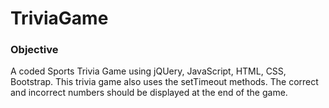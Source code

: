 # TriviaGame

### Objective

A coded Sports Trivia Game using jQUery, JavaScript, HTML, CSS, Bootstrap. This trivia game also uses the setTimeout methods. The correct and incorrect numbers should be displayed at the end of the game.

